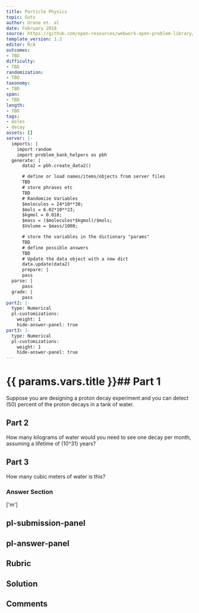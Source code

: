 ```yaml
---
title: Particle Physics
topic: Guts
author: Urone et. al
date: February 2018
source: https://github.com/open-resources/webwork-open-problem-library/tree/master/Contrib/BrockPhysics/College_Physics_Urone/33.Particle_Physics/33-06.Guts/NU_U17-33-06-007.pg
template_version: 1.2
editor: N/A
outcomes:
- TBD
difficulty:
- TBD
randomization:
- TBD
taxonomy:
- TBD
span:
- TBD
length:
- TBD
tags:
- moles
- decay
assets: []
server: |-
  imports: |
    import random
    import problem_bank_helpers as pbh
  generate: |
      data2 = pbh.create_data2()

      # define or load names/items/objects from server files
      TBD
      # store phrases etc
      TBD
      # Randomize Variables
      $molecules = 24*10**30;
      $mols = 6.02*10**23;
      $kgmol = 0.018;
      $mass = ($molecules*$kgmol)/$mols;
      $Volume = $mass/1000;

      # store the variables in the dictionary "params"
      TBD
      # define possible answers
      TBD
      # Update the data object with a new dict
      data.update(data2)
      prepare: |
      pass
  parse: |
      pass
  grade: |
      pass
part2: |-
  type: Numerical
  pl-customizations:
    weight: 1
    hide-answer-panel: true
part3: |-
  type: Numerical
  pl-customizations:
    weight: 1
    hide-answer-panel: true
---
```


# {{ params.vars.title }}## Part 1 
Suppose you are designing a proton decay experiment and you can detect (50) percent of the proton decays in a tank of water. 
## Part 2 
How many kilograms of water would you need to see one decay per month, assuming a lifetime of (10^31) years? 
## Part 3 
How many cubic meters of water is this? 


### Answer Section 
['m']

## pl-submission-panel 


## pl-answer-panel 


## Rubric 


## Solution 


## Comments 


